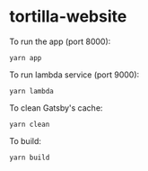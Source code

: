 # tortilla-website

To run the app (port 8000):

    yarn app

To run lambda service (port 9000):

    yarn lambda

To clean Gatsby's cache:

    yarn clean

To build:

    yarn build
